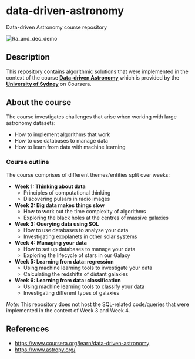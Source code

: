 # data-driven-astronomy
Data-driven Astronomy course repository

![Ra_and_dec_demo](https://user-images.githubusercontent.com/8168416/156891102-532b244b-db90-4bcc-a7bd-bfbe84053eb4.gif)


## Description
This repository contains algorithmic solutions that were implemented in the context of the course [**Data-driven Astronomy**](https://www.coursera.org/learn/data-driven-astronomy) which is provided by the [**University of Sydney**](https://www.sydney.edu.au/) on Coursera.

## About the course
The course investigates challenges that arise when working with large astronomy datasets:
- How to implement algorithms that work
- How to use databases to manage data
- How to learn from data with machine learning

### Course outline
The course comprises of different themes/entities split over weeks:
- **Week 1: Thinking about data**
  - Principles of computational thinking
  - Discovering pulsars in radio images
- **Week 2: Big data makes things slow**
  - How to work out the time complexity of algorithms
  - Exploring the black holes at the centres of massive galaxies
- **Week 3: Querying data using SQL**
  - How to use databases to analyse your data
  - Investigating exoplanets in other solar systems
- **Week 4: Managing your data**
  - How to set up databases to manage your data
  - Exploring the lifecycle of stars in our Galaxy
- **Week 5: Learning from data: regression**
  - Using machine learning tools to investigate your data
  - Calculating the redshifts of distant galaxies
- **Week 6: Learning from data: classification**
  - Using machine learning tools to classify your data
  - Investigating different types of galaxies

*Note*: This repository does not host the SQL-related code/queries that were implemented in the context of Week 3 and Week 4.

## References
- https://www.coursera.org/learn/data-driven-astronomy
- https://www.astropy.org/
